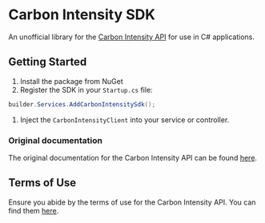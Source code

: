 # Carbon Intensity SDK

An unofficial library for the [Carbon Intensity API](https://carbonintensity.org.uk/) for use in C# applications.

## Getting Started

1. Install the package from NuGet
1. Register the SDK in your `Startup.cs` file:

```csharp
builder.Services.AddCarbonIntensitySdk();
```

1. Inject the `CarbonIntensityClient` into your service or controller.

### Original documentation
The original documentation for the Carbon Intensity API can be found [here](https://carbon-intensity.github.io/api-definitions/#carbon-intensity-api-v2-0-0).

## Terms of Use
Ensure you abide by the terms of use for the Carbon Intensity API. You can find them [here](https://carbonintensity.org.uk/terms/).